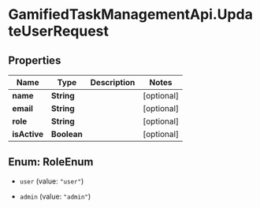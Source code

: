 # GamifiedTaskManagementApi.UpdateUserRequest

## Properties

Name | Type | Description | Notes
------------ | ------------- | ------------- | -------------
**name** | **String** |  | [optional] 
**email** | **String** |  | [optional] 
**role** | **String** |  | [optional] 
**isActive** | **Boolean** |  | [optional] 



## Enum: RoleEnum


* `user` (value: `"user"`)

* `admin` (value: `"admin"`)




